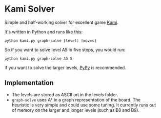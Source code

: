# Kami Solver

Simple and half-working solver for excellent game
[Kami](https://itunes.apple.com/us/app/kami/id710724007?mt=8).

It's written in Python and runs like this:

    python kami.py graph-solve [level] [moves]

So if you want to solve level A5 in five steps, you would run:

    python kami.py graph-solve A5 5

If you want to solve the larger levels, [PyPy](http://pypy.org) is recommended.

## Implementation

* The levels are stored as ASCII art in the levels folder.
* `graph-solve` uses A* in a graph representation of the board. The heuristic
  is very simple and could use some tuning. It currently runs out of memory
  on the larger and longer levels (such as B8 and B9).
